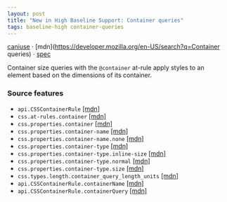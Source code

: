 ```yaml
---
layout: post
title: "New in High Baseline Support: Container queries"
tags: baseline-high container-queries
---
```


[caniuse](https://caniuse.com/?search=container-queries) · [mdn](https://developer.mozilla.org/en-US/search?q=Container queries) · [spec](https://drafts.csswg.org/css-conditional-5/#container-queries)

Container size queries with the `@container` at-rule apply styles to an element based on the dimensions of its container.

### Source features

- ``api.CSSContainerRule`` [[mdn]](https://developer.mozilla.org/en-US/search?q=api.CSSContainerRule)
- ``css.at-rules.container`` [[mdn]](https://developer.mozilla.org/en-US/search?q=css.at-rules.container)
- ``css.properties.container`` [[mdn]](https://developer.mozilla.org/en-US/search?q=css.properties.container)
- ``css.properties.container-name`` [[mdn]](https://developer.mozilla.org/en-US/search?q=css.properties.container-name)
- ``css.properties.container-name.none`` [[mdn]](https://developer.mozilla.org/en-US/search?q=css.properties.container-name.none)
- ``css.properties.container-type`` [[mdn]](https://developer.mozilla.org/en-US/search?q=css.properties.container-type)
- ``css.properties.container-type.inline-size`` [[mdn]](https://developer.mozilla.org/en-US/search?q=css.properties.container-type.inline-size)
- ``css.properties.container-type.normal`` [[mdn]](https://developer.mozilla.org/en-US/search?q=css.properties.container-type.normal)
- ``css.properties.container-type.size`` [[mdn]](https://developer.mozilla.org/en-US/search?q=css.properties.container-type.size)
- ``css.types.length.container_query_length_units`` [[mdn]](https://developer.mozilla.org/en-US/search?q=css.types.length.container_query_length_units)
- ``api.CSSContainerRule.containerName`` [[mdn]](https://developer.mozilla.org/en-US/search?q=api.CSSContainerRule.containerName)
- ``api.CSSContainerRule.containerQuery`` [[mdn]](https://developer.mozilla.org/en-US/search?q=api.CSSContainerRule.containerQuery)
